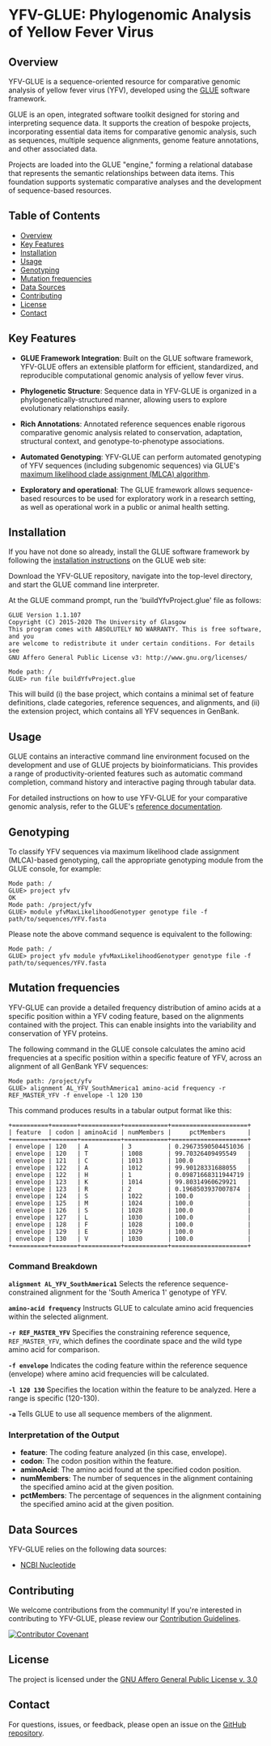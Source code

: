 # YFV-GLUE: Phylogenomic Analysis of Yellow Fever Virus

## Overview

YFV-GLUE is a sequence-oriented resource for comparative genomic analysis of yellow fever virus (YFV), developed using the [GLUE](https://github.com/giffordlabcvr/gluetools) software framework.

GLUE is an open, integrated software toolkit designed for storing and interpreting sequence data. It supports the creation of bespoke projects, incorporating essential data items for comparative genomic analysis, such as sequences, multiple sequence alignments, genome feature annotations, and other associated data.

Projects are loaded into the GLUE "engine," forming a relational database that represents the semantic relationships between data items. This foundation supports systematic comparative analyses and the development of sequence-based resources.

## Table of Contents

- [Overview](#overview)
- [Key Features](#key-features)
- [Installation](#installation)
- [Usage](#usage)
- [Genotyping](#genotyping)
- [Mutation frequencies](#mutation-frequencies)
- [Data Sources](#data-sources)
- [Contributing](#contributing)
- [License](#license)
- [Contact](#contact)

## Key Features

- **GLUE Framework Integration**: Built on the GLUE software framework, YFV-GLUE offers an extensible platform for efficient, standardized, and reproducible computational genomic analysis of yellow fever virus.

- **Phylogenetic Structure**: Sequence data in YFV-GLUE is organized in a phylogenetically-structured manner, allowing users to explore evolutionary relationships easily.

- **Rich Annotations**: Annotated reference sequences enable rigorous comparative genomic analysis related to conservation, adaptation, structural context, and genotype-to-phenotype associations.

- **Automated Genotyping**: YFV-GLUE can perform automated genotyping of YFV sequences (including subgenomic sequences) via GLUE's [maximum likelihood clade assignment (MLCA) algorithm](https://doi.org/10.1186/s12859-018-2459-9).

- **Exploratory and operational**: The GLUE framework allows sequence-based resources to be used for exploratory work in a research setting, as well as operational work in a public or animal health setting.


## Installation

If you have not done so already, install the GLUE software framework by following the [installation instructions](http://glue-tools.cvr.gla.ac.uk/#/installation) on the GLUE web site: 

Download the YFV-GLUE repository, navigate into the top-level directory, and start the GLUE command line interpreter.

At the GLUE command prompt, run the 'buildYfvProject.glue' file as follows:

```
GLUE Version 1.1.107
Copyright (C) 2015-2020 The University of Glasgow
This program comes with ABSOLUTELY NO WARRANTY. This is free software, and you
are welcome to redistribute it under certain conditions. For details see
GNU Affero General Public License v3: http://www.gnu.org/licenses/

Mode path: /
GLUE> run file buildYfvProject.glue
```

This will build (i) the base project, which contains a minimal set of feature definitions, clade categories, reference sequences, and alignments, and (ii) the extension project, which contains all YFV sequences in GenBank.

## Usage

GLUE contains an interactive command line environment focused on the development and use of GLUE projects by bioinformaticians. This provides a range of productivity-oriented features such as automatic command completion, command history and interactive paging through tabular data. 

For detailed instructions on how to use YFV-GLUE for your comparative genomic analysis, refer to the GLUE's [reference documentation](http://glue-tools.cvr.gla.ac.uk/).

## Genotyping

To classify YFV sequences via maximum likelihood clade assignment (MLCA)-based genotyping, call the appropriate genotyping module from the GLUE console, for example:

```
Mode path: /
GLUE> project yfv
OK
Mode path: /project/yfv
GLUE> module yfvMaxLikelihoodGenotyper genotype file -f path/to/sequences/YFV.fasta 
```

Please note the above command sequence is equivalent to the following:

```
Mode path: /
GLUE> project yfv module yfvMaxLikelihoodGenotyper genotype file -f path/to/sequences/YFV.fasta 
```

## Mutation frequencies

YFV-GLUE can provide a detailed frequency distribution of amino acids at a specific position within a YFV coding feature, based on the alignments contained with the project. This can enable insights into the variability and conservation of YFV proteins.

The following command in the GLUE console calculates the amino acid frequencies at a specific position within a specific feature of YFV, across an alignment of all GenBank YFV sequences:

```
Mode path: /project/yfv
GLUE> alignment AL_YFV_SouthAmerica1 amino-acid frequency -r REF_MASTER_YFV -f envelope -l 120 130
```

This command produces results in a tabular output format like this:

```
+==========+=======+===========+============+=====================+
| feature  | codon | aminoAcid | numMembers |     pctMembers      |
+==========+=======+===========+============+=====================+
| envelope | 120   | A         | 3          | 0.29673590504451036 |
| envelope | 120   | T         | 1008       | 99.70326409495549   |
| envelope | 121   | C         | 1013       | 100.0               |
| envelope | 122   | A         | 1012       | 99.90128331688055   |
| envelope | 122   | H         | 1          | 0.09871668311944719 |
| envelope | 123   | K         | 1014       | 99.80314960629921   |
| envelope | 123   | R         | 2          | 0.1968503937007874  |
| envelope | 124   | S         | 1022       | 100.0               |
| envelope | 125   | M         | 1024       | 100.0               |
| envelope | 126   | S         | 1028       | 100.0               |
| envelope | 127   | L         | 1030       | 100.0               |
| envelope | 128   | F         | 1028       | 100.0               |
| envelope | 129   | E         | 1029       | 100.0               |
| envelope | 130   | V         | 1030       | 100.0               |
+==========+=======+===========+============+=====================+
```

### Command Breakdown

**`alignment AL_YFV_SouthAmerica1`**
Selects the reference sequence-constrained alignment for the 'South America 1' genotype of YFV.

**`amino-acid frequency`**
Instructs GLUE to calculate amino acid frequencies within the selected alignment.

**`-r REF_MASTER_YFV`**
Specifies the constraining reference sequence, `REF_MASTER_YFV`, which defines the coordinate space and the wild type amino acid for comparison.

**`-f envelope`**
Indicates the coding feature within the reference sequence (envelope) where amino acid frequencies will be calculated.

**`-l 120 130`**
Specifies the location within the feature to be analyzed. Here a range is specific (120-130).

**`-a`**
Tells GLUE to use all sequence members of the alignment.

### Interpretation of the Output

- **feature**: The coding feature analyzed (in this case, envelope).
- **codon**: The codon position within the feature.
- **aminoAcid**: The amino acid found at the specified codon position.
- **numMembers**: The number of sequences in the alignment containing the specified amino acid at the given position.
- **pctMembers**: The percentage of sequences in the alignment containing the specified amino acid at the given position.


## Data Sources

YFV-GLUE relies on the following data sources:

- [NCBI Nucleotide](https://www.ncbi.nlm.nih.gov/nuccore)


## Contributing

We welcome contributions from the community! If you're interested in contributing to YFV-GLUE, please review our [Contribution Guidelines](./md/CONTRIBUTING.md).

[![Contributor Covenant](https://img.shields.io/badge/Contributor%20Covenant-2.1-4baaaa.svg)](./md/code_of_conduct.md)


## License

The project is licensed under the [GNU Affero General Public License v. 3.0](https://www.gnu.org/licenses/agpl-3.0.en.html)

## Contact

For questions, issues, or feedback, please open an issue on the [GitHub repository](https://github.com/giffordlabcvr/YFV-GLUE/issues).

